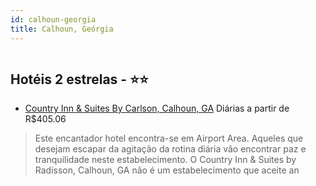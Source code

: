 ```yaml
---
id: calhoun-georgia
title: Calhoun, Geórgia
---
```


<center><img src="https://assets.cosmos-data.com/1/10ac92456b482cd9b3b1497c3fdfcbc2/247919.jpg" alt="" /></center>


## Hotéis 2 estrelas - ⭐️⭐️

-    [Country Inn & Suites By Carlson, Calhoun, GA](https://www.hurb.com/hoteis/calhoun/country-inn-suites-by-carlson-calhoun-ga-JNP-JP189840?cmp=18055) Diárias a partir de R$405.06
   > Este encantador hotel encontra-se em Airport Area. Aqueles que desejam escapar da agitação da rotina diária vão encontrar paz e tranquilidade neste estabelecimento. O Country Inn &amp; Suites by Radisson, Calhoun, GA não é um estabelecimento que aceite an
